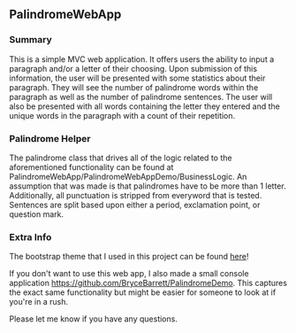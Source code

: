 ## PalindromeWebApp

### Summary
This is a simple MVC web application. It offers users the ability to input a paragraph and/or a letter of their choosing.
Upon submission of this information, the user will be presented with some statistics about their paragraph. They will see
the number of palindrome words within the paragraph as well as the number of palindrome sentences. The user will also be
presented with all words containing the letter they entered and the unique words in the paragraph with a count of their
repetition.

### Palindrome Helper
The palindrome class that drives all of the logic related to the aforementioned functionality can be found at
PalindromeWebApp/PalindromeWebAppDemo/BusinessLogic. An assumption that was made is that palindromes have to be more than 1
letter. Additionally, all punctuation is stripped from everyword that is tested. Sentences are split based upon either a 
period, exclamation point, or question mark. 

### Extra Info
The bootstrap theme that I used in this project can be found [here](https://bootswatch.com/darkly/)!

If you don't want to use this web app, I also made a small console application https://github.com/BryceBarrett/PalindromeDemo.
This captures the exact same functionality but might be easier for someone to look at if you're in a rush.

Please let me know if you have any questions.
